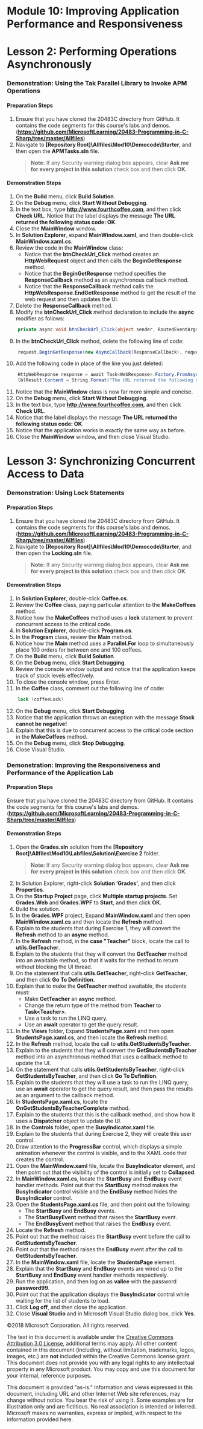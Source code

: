 
# Module 10:   Improving Application Performance and Responsiveness

# Lesson 2:  Performing Operations Asynchronously

### Demonstration: Using the Tak Parallel Library to Invoke APM Operations

#### Preparation Steps

1. Ensure that you have cloned the 20483C directory from GitHub. It contains the code segments for this course's labs and demos. (**https://github.com/MicrosoftLearning/20483-Programming-in-C-Sharp/tree/master/Allfiles**)
2. Navigate to **[Repository Root]\Allfiles\Mod10\Democode\Starter**, and then open the **APMTasks.sln** file.
     >**Note:** If any Security warning dialog box appears, clear **Ask me for every project in this solution** check box and then click **OK**.

#### Demonstration Steps

1.  On the **Build** menu, click **Build Solution**.
2.  On the **Debug** menu, click **Start Without Debugging**.
3.  In the text box, type **http://www.fourthcoffee.com**, and then click **Check URL**.
     Notice that the label displays the message **The URL returned the following status code: OK**.
4.  Close the **MainWindow** window.
5.  In **Solution Explorer**, expand **MainWindow.xaml**, and then double-click **MainWindow.xaml.cs**.
6. Review the code in the **MainWindow** class:
    -  Notice that the **btnCheckUrl_Click** method creates an **HttpWebRequest** object and then calls the **BeginGetResponse** method.
    -  Notice that the **BeginGetResponse** method specifies the **ResponseCallback** method as an asynchronous callback method.
    -  Notice that the **ResponseCallback** method calls the **HttpWebResponse.EndGetResponse** method to get the result of the web request and then updates the UI.
7. Delete the **ResponseCallback** method.
8. Modify the **btnCheckUrl_Click** method declaration to include the **async** modifier as follows:
```cs
    private async void btnCheckUrl_Click(object sender, RoutedEventArgs e)
```
9.	In the **btnCheckUrl_Click** method, delete the following line of code: 
```cs
    request.BeginGetResponse(new AsyncCallback(ResponseCallback), request);
```
10.	Add the following code in place of the line you just deleted:
```cs
    HttpWebResponse response = await Task<WebResponse>.Factory.FromAsync    (request.BeginGetResponse, request.EndGetResponse, request) as HttpWebResponse;
    lblResult.Content = String.Format("The URL returned the following status code: {0}  ", response.StatusCode);
```
11.  Notice that the **MainWindow** class is now far more simple and concise.
12.  On the **Debug** menu, click **Start Without Debugging**.
13.  In the text box, type **http://www.fourthcoffee.com**, and then click **Check URL**.
14.  Notice that the label displays the message **The URL returned the following status code: OK**.
15.  Notice that the application works in exactly the same way as before.
16.  Close the **MainWindow** window, and then close Visual Studio.


# Lesson 3:  Synchronizing Concurrent Access to Data

### Demonstration:  Using Lock Statements

#### Preparation Steps

1. Ensure that you have cloned the 20483C directory from GitHub. It contains the code segments for this course's labs and demos.(**https://github.com/MicrosoftLearning/20483-Programming-in-C-Sharp/tree/master/Allfiles**)
2. Navigate to **[Repository Root]\Allfiles\Mod10\Democode\Starter**, and then open the **Locking.sln** file.
     >**Note:** If any Security warning dialog box appears, clear **Ask me for every project in this solution** check box and then click **OK**.


#### Demonstration Steps

1.  In **Solution Explorer**, double-click **Coffee.cs**.
2.  Review the **Coffee** class, paying particular attention to the **MakeCoffees** method.
3.  Notice how the **MakeCoffees** method uses a **lock** statement to prevent concurrent access to the critical code.
4.  In **Solution Explorer**, double-click **Program.cs**.
5.  In the **Program** class, review the **Main** method.
6.  Notice how the **Main** method uses a **Parallel.For** loop to simultaneously place 100 orders for between one and 100 coffees.
7. On the **Build** menu, click **Build Solution**.
8. On the **Debug** menu, click **Start Debugging**.
9. Review the console window output and notice that the application keeps track of stock levels effectively.
10. To close the console window, press Enter.
11. In the **Coffee** class, comment out the following line of code:
```cs
    lock (coffeeLock)
```
12.  On the **Debug** menu, click **Start Debugging**.
13.  Notice that the application throws an exception with the message **Stock cannot be negative!**
14.  Explain that this is due to concurrent access to the critical code section in the **MakeCoffees** method.
15.  On the **Debug** menu, click **Stop Debugging**.
16.  Close Visual Studio.

### Demonstration:  Improving the Responsiveness and Performance of the Application Lab

#### Preparation Steps

Ensure that you have cloned the 20483C directory from GitHub. It contains the code segments for this course's labs and demos. (**https://github.com/MicrosoftLearning/20483-Programming-in-C-Sharp/tree/master/Allfiles**)

#### Demonstration Steps

1.  Open the **Grades.sln** solution from the **[Repository Root]\Allfiles\Mod10\Labfiles\Solution\Exercise 2** folder.
    >**Note:** If any Security warning dialog box appears, clear **Ask me for every project in this solution** check box and then click **OK**.
2.  In Solution Explorer, right-click **Solution ‘Grades’**, and then click **Properties**.
3.  On the **Startup Project** page, click **Multiple startup projects**. Set **Grades.Web** and **Grades.WPF** to **Start**, and then click **OK**.
4.  Build the solution.
5.  In the **Grades.WPF** project, Expand **MainWindow.xaml** and then open **MainWindow.xaml.cs** and then locate the **Refresh** method.
6.  Explain to the students that during Exercise 1, they will convert the **Refresh** method to an **async** method.
7.  In the **Refresh** method, in the **case "Teacher"** block, locate the call to **utils.GetTeacher**.
8.  Explain to the students that they will convert the **GetTeacher** method into an awaitable method, so that it waits for the method to return without blocking the UI thread.
9.  On the statement that calls **utils.GetTeacher**, right-click **GetTeacher**, and then click **Go To Definition**.
10. Explain that to make the **GetTeacher** method awaitable, the students must: 
    -  Make **GetTeacher** an **async** method.
    -  Change the return type of the method from **Teacher** to **Task\<Teacher\>**.
    -  Use a task to run the LINQ query.
    -  Use an **await** operator to get the query result.
11. In the **Views** folder, Expand **StudentsPage.xaml** and then open **StudentsPage.xaml.cs**, and then locate the **Refresh** method.
12. In the **Refresh** method, locate the call to **utils.GetStudentsByTeacher**.
13. Explain to the students that they will convert the **GetStudentsByTeacher** method into an asynchronous method that uses a callback method to update the UI.
14. On the statement that calls **utils.GetStudentsByTeacher**, right-click **GetStudentsByTeacher**, and then click **Go To Definition**.
15. Explain to the students that they will use a task to run the LINQ query, use an **await** operator to get the query result, and then pass the results as an argument to the callback method.
16. In **StudentsPage.xaml.cs**, locate the **OnGetStudentsByTeacherComplete** method.
17. Explain to the students that this is the callback method, and show how it uses a **Dispatcher** object to update the UI.
18. In the **Controls** folder, open the **BusyIndicator.xaml** file.
19. Explain to the students that during Exercise 2, they will create this user control.
20. Draw attention to the **ProgressBar** control, which displays a simple animation whenever the control is visible, and to the XAML code that creates the control.
21. Open the **MainWindow.xaml** file, locate the **BusyIndicator** element, and then point out that the visibility of the control is initially set to **Collapsed**.
22. In **MainWindow.xaml.cs**, locate the **StartBusy** and **EndBusy** event handler methods. Point out that the **StartBusy** method makes the **BusyIndicator** control visible and the **EndBusy** method hides the **BusyIndicator** control.
23. Open the **StudentsPage.xaml.cs** file, and then point out the following:
    -  The **StartBusy** and **EndBusy** events.
    -  The **StartBusyEvent** method that raises the **StartBusy** event.
    -  The **EndBusyEvent** method that raises the **EndBusy** event.
24. Locate the **Refresh** method.
25. Point out that the method raises the **StartBusy** event before the call to **GetStudentsByTeacher**.
26. Point out that the method raises the **EndBusy** event after the call to **GetStudentsByTeacher**.
27. In the **MainWindow.xaml** file, locate the **StudentsPage** element.
28. Explain that the **StartBusy** and **EndBusy** events are wired up to the **StartBusy** and **EndBusy** event handler methods respectively.
29. Run the application, and then log on as **vallee** with the password **password99**.
30. Point out that the application displays the **BusyIndicator** control while waiting for the list of students to load.
31. Click **Log off**, and then close the application.
32. Close **Visual Studio** and in Microsoft Visual Studio dialog box, click **Yes**.








©2018 Microsoft Corporation. All rights reserved.

The text in this document is available under the  [Creative Commons Attribution 3.0 License](https://creativecommons.org/licenses/by/3.0/legalcode), additional terms may apply. All other content contained in this document (including, without limitation, trademarks, logos, images, etc.) are  **not**  included within the Creative Commons license grant. This document does not provide you with any legal rights to any intellectual property in any Microsoft product. You may copy and use this document for your internal, reference purposes.

This document is provided &quot;as-is.&quot; Information and views expressed in this document, including URL and other Internet Web site references, may change without notice. You bear the risk of using it. Some examples are for illustration only and are fictitious. No real association is intended or inferred. Microsoft makes no warranties, express or implied, with respect to the information provided here.
